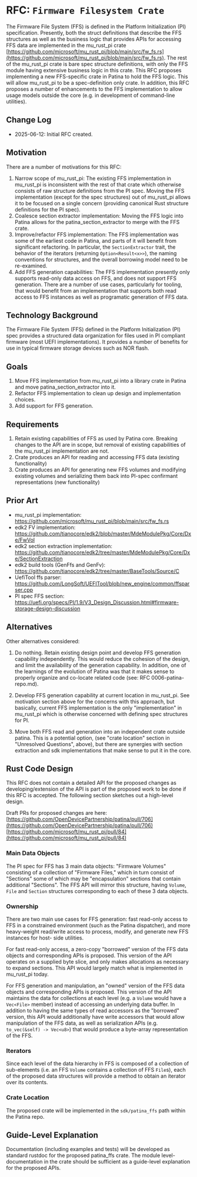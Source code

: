 # RFC: `Firmware Filesystem Crate`

The Firmware File System (FFS) is defined in the Platform Initialization (PI) specification. Presently, both the struct
definitions that describe the FFS structures as well as the business logic that provides APIs for accessing FFS data
are implemented in the mu_rust_pi crate [https://github.com/microsoft/mu_rust_pi/blob/main/src/fw_fs.rs](https://github.com/microsoft/mu_rust_pi/blob/main/src/fw_fs.rs).
The rest of the mu_rust_pi crate is bare spec structure definitions, with only the FFS module having extensive business
logic in this crate. This RFC proposes implementing a new FFS-specific crate in Patina to hold the FFS logic. This will
allow mu_rust_pi to be a spec-definition only crate. In addition, this RFC proposes a number of enhancements to the FFS
implementation to allow usage models outside the core (e.g. in development of command-line utilities).

## Change Log

- 2025-06-12: Initial RFC created.

## Motivation

There are a number of motivations for this RFC:

1. Narrow scope of mu_rust_pi: The existing FFS implementation in mu_rust_pi is inconsistent with the rest of that crate
which otherwise consists of
raw structure definitions from the PI spec. Moving the FFS implementation (except for the spec structures) out of
mu_rust_pi allows it to be focused on a single concern (providing canonical Rust structure definitions for the PI spec).
2. Coalesce section extractor implementation: Moving the FFS logic into Patina allows for the patina_section_extractor
to merge with the FFS crate.
3. Improve/refactor FFS implementation: The FFS implementation was some of the earliest code in Patina, and parts of it
will benefit from significant refactoring. In particular, the `SectionExtractor` trait, the behavior of the iterators
(returning `Option<Result<x>>`), the naming conventions for structures, and the overall borrowing model need to be
re-examined.
4. Add FFS generation capabilities: The FFS implementation presently only supports read-only data access on FFS, and
does not support FFS generation. There are a number of use cases, particularly for tooling, that would benefit from an
implementation that supports both read access to FFS instances as well as programatic generation of FFS data.

## Technology Background

The Firmware File System (FFS) defined in the Platform Initialization (PI) spec provides a structured data organization
for files used in PI compliant firmware (most UEFI implementations). It provides a number of benefits for use in typical
firmware storage devices such as NOR flash.

## Goals

1. Move FFS implementation from mu_rust_pi into a library crate in Patina and move patina_section_extractor into it.
2. Refactor FFS implementation to clean up design and implementation choices.
3. Add support for FFS generation.

## Requirements

1. Retain existing capabilities of FFS as used by Patina core. Breaking changes to the API are in scope, but removal of
existing capabilities of the mu_rust_pi implementation are not.
2. Crate produces an API for reading and accessing FFS data (existing functionality)
3. Crate produces an API for generating new FFS volumes and modifying existing volumes and serializing them back into
PI-spec confirmant representations (new functionality)

## Prior Art

- mu_rust_pi implementation: <https://github.com/microsoft/mu_rust_pi/blob/main/src/fw_fs.rs>
- edk2 FV implementation: <https://github.com/tianocore/edk2/blob/master/MdeModulePkg/Core/Dxe/FwVol>
- edk2 section extraction implementation: <https://github.com/tianocore/edk2/tree/master/MdeModulePkg/Core/Dxe/SectionExtraction>
- edk2 build tools (GenFfs and GenFv): <https://github.com/tianocore/edk2/tree/master/BaseTools/Source/C>
- UefiTool ffs parser: <https://github.com/LongSoft/UEFITool/blob/new_engine/common/ffsparser.cpp>
- PI spec FFS section: <https://uefi.org/specs/PI/1.9/V3_Design_Discussion.html#firmware-storage-design-discussion>

## Alternatives

Other alternatives considered:

1. Do nothing. Retain existing design point and develop FFS generation capability independently. This would reduce the
cohesion of the design, and limit the availability of the generation capability. In addition, one of the learnings of
the evolution of Patina was that it makes sense to properly organize and co-locate related code (see: RFC
0006-patina-repo.md).

2. Develop FFS generation capability at current location in mu_rust_pi. See motivation section above for the concerns
with this approach, but basically, current FFS implementation is the only "implementation" in mu_rust_pi which is
otherwise concerned with defining spec structures for PI.

3. Move both FFS read and generation into an independent crate outside patina. This is a potential option, (see "crate
location" section in "Unresolved Questions", above), but there are synergies with section extraction and sdk
implementations that make sense to put it in the core.

## Rust Code Design

This RFC does not contain a detailed API for the proposed changes as developing/extension of the API is part of the
proposed work to be done if this RFC is accepted. The following section sketches out a high-level design.

Draft PRs for proposed changes are here:
[https://github.com/OpenDevicePartnership/patina/pull/706](https://github.com/OpenDevicePartnership/patina/pull/706)
[https://github.com/microsoft/mu_rust_pi/pull/84](https://github.com/microsoft/mu_rust_pi/pull/84)

### Main Data Objects

The PI spec for FFS has 3 main data objects: "Firmware Volumes" consisting of a collection of "Firmware Files," which in
turn consist of "Sections" some of which may be "encapsulation" sections that contain additional "Sections". The FFS API
will mirror this structure, having `Volume`, `File` and `Section` structures corresponding to each of these 3 data
objects.

### Ownership

There are two main use cases for FFS generation: fast read-only access to FFS in a constrained environment (such as the
Patina dispatcher), and more heavy-weight read/write access to process, modify, and generate new FFS instances for host-
side utilities.

For fast read-only access, a zero-copy "borrowed" version of the FFS data objects and corresponding APIs
is proposed. This version of the API operates on a supplied byte slice, and only makes allocations as necessary to
expand sections. This API would largely match what is implemented in mu_rust_pi today.

For FFS generation and manipulation, an "owned" version of the FFS data objects and corresponding APIs is proposed. This
version of the API maintains the data for collections at each level (e.g. a `Volume` would have a `Vec<File>` member)
instead of accessing an underlying data buffer. In addition to having the same types of read accessors as the "borrowed"
version, this API would additionally have write accessors that would allow manipulation of the FFS data, as well as
serialization APIs (e.g. `to_vec(&self) -> Vec<u8>`) that would produce a byte-array representation of the FFS.

### Iterators

Since each level of the data hierarchy in FFS is composed of a collection of sub-elements (i.e. an FFS `Volume` contains
a collection of FFS `File`s), each of the proposed data structures will provide a method to obtain an iterator over its
contents.

### Crate Location

The proposed crate will be implemented in the `sdk/patina_ffs` path within the Patina repo.

## Guide-Level Explanation

Documentation (including examples and tests) will be developed as standard rustdoc for the proposed patina_ffs crate.
The module level-documentation in the crate should be sufficient as a guide-level explanation for the proposed APIs.
